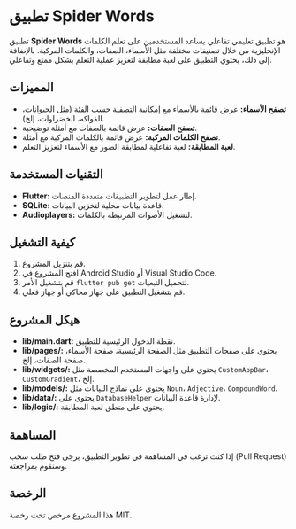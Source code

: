 # تطبيق Spider Words

تطبيق **Spider Words** هو تطبيق تعليمي تفاعلي يساعد المستخدمين على تعلم الكلمات الإنجليزية من خلال تصنيفات مختلفة مثل الأسماء، الصفات، والكلمات المركبة. بالإضافة إلى ذلك، يحتوي التطبيق على لعبة مطابقة لتعزيز عملية التعلم بشكل ممتع وتفاعلي.

## المميزات

- **تصفح الأسماء:** عرض قائمة بالأسماء مع إمكانية التصفية حسب الفئة (مثل الحيوانات، الفواكه، الخضراوات، إلخ).
- **تصفح الصفات:** عرض قائمة بالصفات مع أمثلة توضيحية.
- **تصفح الكلمات المركبة:** عرض قائمة بالكلمات المركبة مع أمثلة.
- **لعبة المطابقة:** لعبة تفاعلية لمطابقة الصور مع الأسماء لتعزيز التعلم.

## التقنيات المستخدمة

- **Flutter:** إطار عمل لتطوير التطبيقات متعددة المنصات.
- **SQLite:** قاعدة بيانات محلية لتخزين البيانات.
- **Audioplayers:** لتشغيل الأصوات المرتبطة بالكلمات.

## كيفية التشغيل

1. قم بتنزيل المشروع.
2. افتح المشروع في Android Studio أو Visual Studio Code.
3. قم بتشغيل الأمر `flutter pub get` لتحميل التبعيات.
4. قم بتشغيل التطبيق على جهاز محاكي أو جهاز فعلي.

## هيكل المشروع

- **lib/main.dart:** نقطة الدخول الرئيسية للتطبيق.
- **lib/pages/:** يحتوي على صفحات التطبيق مثل الصفحة الرئيسية، صفحة الأسماء، صفحة الصفات، إلخ.
- **lib/widgets/:** يحتوي على واجهات المستخدم المخصصة مثل `CustomAppBar`، `CustomGradient`، إلخ.
- **lib/models/:** يحتوي على نماذج البيانات مثل `Noun`، `Adjective`، `CompoundWord`.
- **lib/data/:** يحتوي على `DatabaseHelper` لإدارة قاعدة البيانات.
- **lib/logic/:** يحتوي على منطق لعبة المطابقة.

## المساهمة

إذا كنت ترغب في المساهمة في تطوير التطبيق، يرجى فتح طلب سحب (Pull Request) وسنقوم بمراجعته.

## الرخصة

هذا المشروع مرخص تحت رخصة MIT.
